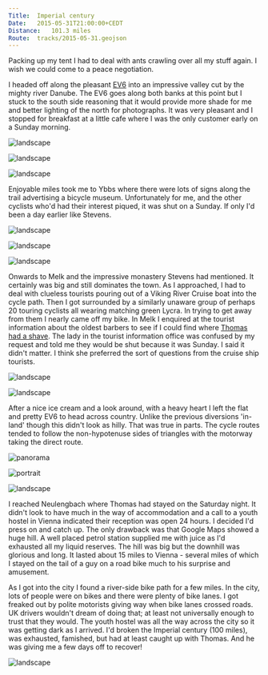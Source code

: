 ```yaml
---
Title:	Imperial century
Date:	2015-05-31T21:00:00+CEDT
Distance:	101.3 miles
Route:	tracks/2015-05-31.geojson
---
```


Packing up my tent I had to deal with ants crawling over all my stuff again. I wish we could come to a peace negotiation.

I headed off along the pleasant [EV6](http://www.eurovelo.com/en/eurovelos/eurovelo-6/countries/austria) into an impressive valley cut by the mighty river Danube. The EV6 goes along both banks at this point but I stuck to the south side reasoning that it would provide more shade for me and better lighting of the north for photographs. It was very pleasant and I stopped for breakfast at a little cafe where I was the only customer early on a Sunday morning. 

![landscape](https://farm1.staticflickr.com/492/18112895084_ceae9085b4_z_d.jpg "Danube and the EV6")

![landscape](https://farm1.staticflickr.com/422/19266398859_1b43818a95_z_d.jpg "Across the Danube")

![landscape](https://farm1.staticflickr.com/415/19426475946_b71aee9b56_z_d.jpg "Across the Danube")

Enjoyable miles took me to Ybbs where there were lots of signs along the trail advertising a bicycle museum. Unfortunately for me, and the other cyclists who'd had their interest piqued, it was shut on a Sunday. If only I'd been a day earlier like Stevens.

![landscape](https://farm1.staticflickr.com/292/19264993908_483e4d4b5d_z_d.jpg "Sign to the bicycle museum")

![landscape](https://farm1.staticflickr.com/301/18831954373_952a18c1d0_z_d.jpg "Ducks on the Danube")

![landscape](https://farm1.staticflickr.com/545/19265001690_12ace234a9_z_d.jpg "Poppies")

Onwards to Melk and the impressive monastery Stevens had mentioned. It certainly was big and still dominates the town. As I approached, I had to deal with clueless tourists pouring out of a Viking River Cruise boat into the cycle path. Then I got surrounded by a similarly unaware group of perhaps 20 touring cyclists all wearing matching green Lycra. In trying to get away from them I nearly came off my bike. In Melk I enquired at the tourist information about the oldest barbers to see if I could find where [Thomas had a shave](http://www.strudel.org.uk/blog/stevens/000162.shtml). The lady in the tourist information office was confused by my request and told me they would be shut because it was Sunday. I said it didn't matter. I think she preferred the sort of questions from the cruise ship tourists.

![landscape](https://farm1.staticflickr.com/502/18831965403_5ba22a666b_z_d.jpg "Melk")

![landscape](https://farm1.staticflickr.com/340/18709318116_9636a13e12_z_d.jpg "Band in Melk")

After a nice ice cream and a look around, with a heavy heart I left the flat and pretty EV6 to head across country. Unlike the previous diversions 'in-land' though this didn't look as hilly. That was true in parts. The cycle routes tended to follow the non-hypotenuse sides of triangles with the motorway taking the direct route. 

![panorama](https://farm1.staticflickr.com/468/18555332058_f5986a9151_k_d.jpg "Windfarms between Melk and Neulengbach")

![portrait](https://farm1.staticflickr.com/320/18830099574_78b2ca5cb4_z_d.jpg "Windfarms between Melk and Neulengbach")

![landscape](https://farm1.staticflickr.com/262/18555361528_90461e993f_z_d.jpg "Bike")

I reached Neulengbach where Thomas had stayed on the Saturday night. It didn't look to have much in the way of accommodation and a call to a youth hostel in Vienna indicated their reception was open 24 hours. I decided I'd press on and catch up. The only drawback was that Google Maps showed a huge hill. A well placed petrol station supplied me with juice as I'd exhausted all my liquid reserves. The hill was big but the downhill was glorious and long. It lasted about 15 miles to Vienna - several miles of which I stayed on the tail of a guy on a road bike much to his surprise and amusement.

As I got into the city I found a river-side bike path for a few miles. In the city, lots of people were on bikes and there were plenty of bike lanes. I got freaked out by polite motorists giving way when bike lanes crossed roads. UK drivers wouldn't dream of doing that; at least not universally enough to trust that they would. The youth hostel was all the way across the city so it was getting dark as I arrived. I'd broken the Imperial century (100 miles), was exhausted, famished, but had at least caught up with Thomas. And he was giving me a few days off to recover!

![landscape](https://farm1.staticflickr.com/428/19452599405_b83f6b7e78_z_d.jpg "River-side bike path in Vienna")